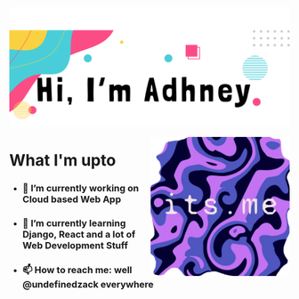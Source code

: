 <!--
**undefinedzack/undefinedzack** is a ✨ _special_ ✨ repository because its `README.md` (this file) appears on your GitHub profile.

Here are some ideas to get you started:

- 🔭 I’m currently working on ...
- 🌱 I’m currently learning ...
- 👯 I’m looking to collaborate on ...
- 🤔 I’m looking for help with ...
- 💬 Ask me about ...
- 📫 How to reach me: ...
- 😄 Pronouns: ...
- ⚡ Fun fact: ...
-->

<img src="https://github.com/undefinedzack/undefinedzack/blob/main/2.png"/>

<a href="https://undefinedzack.github.io/its.me/"><img align="right" width="250px" src="https://github.com/undefinedzack/undefinedzack/blob/main/its%20me.png" /></a>



<h1> What I'm upto</h1>

 - <h3>🔭 I’m currently working on Cloud based Web App</h3>
 - <h3>🌱 I’m currently learning Django, React and a lot of Web Development Stuff</h3>
 - <h3>📫 How to reach me: well @undefinedzack everywhere </h3>
